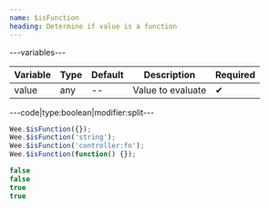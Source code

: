 ```yaml
---
name: $isFunction
heading: Determine if value is a function
---
```


---variables---

| Variable | Type | Default | Description | Required |
| -- | -- | -- | -- | -- |
| value | any  | -- | Value to evaluate | ✔ |

---code|type:boolean|modifier:split---

```javascript
Wee.$isFunction({});
Wee.$isFunction('string');
Wee.$isFunction('controller:fn');
Wee.$isFunction(function() {});
```

```javascript
false
false
true
true
```